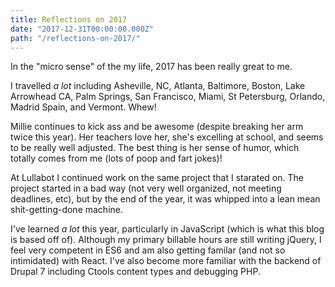 ```yaml
---
title: Reflections on 2017
date: "2017-12-31T00:00:00.000Z"
path: "/reflections-on-2017/"
---
```


In the "micro sense" of the my life, 2017 has been really great to me. 

I travelled *a lot* including Asheville, NC, Atlanta, Baltimore, Boston, Lake Arrowhead CA, Palm Springs, San Francisco, Miami, St Petersburg, Orlando, Madrid Spain, and Vermont. Whew!

Millie continues to kick ass and be awesome (despite breaking her arm twice this year). Her teachers love her, she's excelling at school, and seems to be really well adjusted. The best thing is her sense of humor, which totally comes from me (lots of poop and fart jokes)!

At Lullabot I continued work on the same project that I starated on. The project started in a bad way (not very well organized, not meeting deadlines, etc), but by the end of the year, it was whipped into a lean mean shit-getting-done machine. 

I've learned *a lot* this year, particularly in JavaScript (which is what this blog is based off of). Although my primary billable hours are still writing jQuery, I feel very competent in ES6 and am also getting familar (and not so intimidated) with React. I've also become more familiar with the backend of Drupal 7 including Ctools content types and debugging PHP.